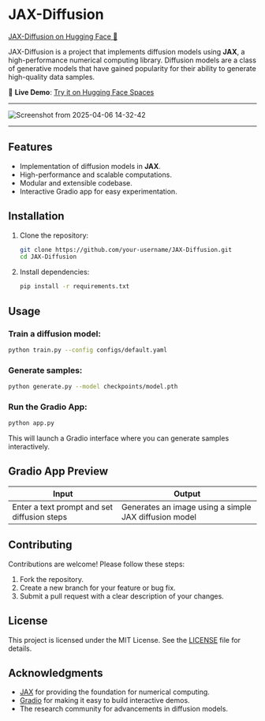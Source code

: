 # JAX-Diffusion

[JAX-Diffusion on Hugging Face 🤗](https://huggingface.co/spaces/carrycooldude/jax-diffusion)

JAX-Diffusion is a project that implements diffusion models using **JAX**, a high-performance numerical computing library. Diffusion models are a class of generative models that have gained popularity for their ability to generate high-quality data samples.

🚀 **Live Demo**: [Try it on Hugging Face Spaces](https://huggingface.co/spaces/carrycooldude/jax-diffusion)

---
![Screenshot from 2025-04-06 14-32-42](https://github.com/user-attachments/assets/c323f134-4a51-4c50-9a5b-1d99065bc849)


---

## Features

- Implementation of diffusion models in **JAX**.
- High-performance and scalable computations.
- Modular and extensible codebase.
- Interactive Gradio app for easy experimentation.

## Installation

1. Clone the repository:
   ```bash
   git clone https://github.com/your-username/JAX-Diffusion.git
   cd JAX-Diffusion
   ```

2. Install dependencies:
   ```bash
   pip install -r requirements.txt
   ```

## Usage

### Train a diffusion model:
```bash
python train.py --config configs/default.yaml
```

### Generate samples:
```bash
python generate.py --model checkpoints/model.pth
```

### Run the Gradio App:
```bash
python app.py
```

This will launch a Gradio interface where you can generate samples interactively.

## Gradio App Preview

| Input | Output |
|------|--------|
| Enter a text prompt and set diffusion steps | Generates an image using a simple JAX diffusion model |

## Contributing

Contributions are welcome! Please follow these steps:

1. Fork the repository.
2. Create a new branch for your feature or bug fix.
3. Submit a pull request with a clear description of your changes.

## License

This project is licensed under the MIT License. See the [LICENSE](LICENSE) file for details.

## Acknowledgments

- [JAX](https://github.com/google/jax) for providing the foundation for numerical computing.
- [Gradio](https://gradio.app/) for making it easy to build interactive demos.
- The research community for advancements in diffusion models.
